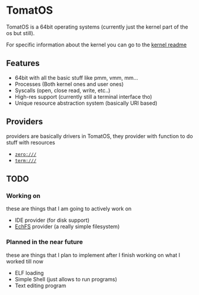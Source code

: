 # TomatOS

TomatOS is a 64bit operating systems (currently just the kernel part of the os but still).

For specific information about the kernel you can go to the [kernel readme](kernel/README.md)

## Features

* 64bit with all the basic stuff like pmm, vmm, mm...
* Processes (Both kernel ones and user ones)
* Syscalls (open, close read, write, etc..)
* High-res support (currently still a terminal interface tho)
* Unique resource abstraction system (basically URI based)

## Providers

providers are basically drivers in TomatOS, they provider with function to do stuff with resources

* [`zero:///`](kernel/providers/zero/README.md)
* [`term:///`](kernel/providers/term/README.md)

## TODO

### Working on

these are things that I am going to actively work on

* IDE provider (for disk support)
* [EchFS](https://github.com/mintsuki/echfs) provider (a really simple filesystem)

### Planned in the near future

these are things that I plan to implement after I finish working on what I worked till now

* ELF loading
* Simple Shell (just allows to run programs)
* Text editing program